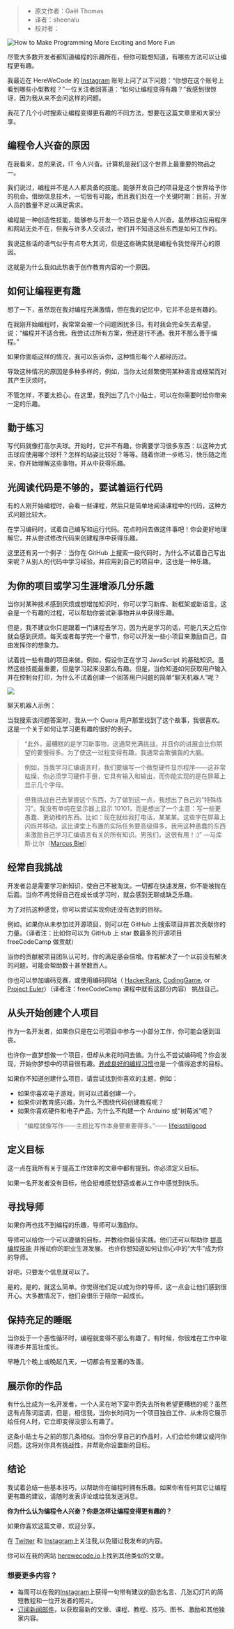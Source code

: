 > -   原文作者：Gaël Thomas
> -   译者：sheenalu
> -   校对者：

![How to Make Programming More Exciting and More Fun](https://www.freecodecamp.org/news/content/images/size/w2000/2020/01/how-to-make-programming-more-exciting-and-more-fun-1.png)

尽管大多数开发者都知道编程的乐趣所在，但你可能想知道，有哪些方法可以让编程更有趣。

我最近在 HereWeCode 的 [Instagram][1] 账号上问了以下问题：“你想在这个账号上看到哪些小型教程？”一位关注者回答道：“如何让编程变得有趣？”我感到很惊讶，因为我从来不会问这样的问题。

我花了几个小时搜索让编程变得更有趣的不同方法，想要在这篇文章里和大家分享。

## 编程令人兴奋的原因

在我看来，总的来说，IT 令人兴奋。计算机是我们这个世界上最重要的物品之一。

我们说过，编程并不是人人都具备的技能。能够开发自己的项目是这个世界给予你的机会。借助信息技术，一切皆有可能，而且我们处在一个关键时期：目前，开发人员的数量不足以满足需求。

编程是一种创造性技能，能够参与开发一个项目总是令人兴奋。虽然移动应用程序和网站无处不在，但我与许多人交谈过，他们并不知道这些东西是如何工作的。

我说这些话的语气似乎有点夸大其词，但是这些确实就是编程令我觉得开心的原因。

这就是为什么我如此热衷于创作教育内容的一个原因。

## 如何让编程更有趣

想了一下，虽然现在我对编程充满激情，但在我的记忆中，它并不总是有趣的。

在我刚开始编程时，我常常会被一个问题困扰多日。有时我会完全失去希望，说：“编程并不适合我。我尝试过所有方案，但还是行不通。我并不那么善于编程。”

如果你面临这样的情况，我可以告诉你，这种情形每个人都经历过。

导致这种情况的原因是多种多样的，例如，当你太过频繁使用某种语言或框架而对其产生厌烦时。

不管怎样，不要太担心。在这里，我列出了几个小贴士，可以在你需要时给你带来一定的乐趣。

## 勤于练习

写代码就像打高尔夫球。开始时，它并不有趣，你需要学习很多东西：以这种方式击球应使用哪个球杆？怎样的站姿比较好？等等。随着你进一步练习，快乐随之而来，你开始理解这些事物，并从中获得乐趣。

## 光阅读代码是不够的，要试着运行代码

有的人刚开始编程时，会看一些课程，然后只是简单地阅读课程中的代码，这种方式问题比较大。

在学习编码时，试着自己编写和运行代码。花点时间去做这件事吧！你会更好地理解它，并从尝试修改代码来创建程序中获得乐趣。

这里还有另一个例子：当你在 GitHub 上搜索一段代码时，为什么不试着自己写出来呢？从别人的代码中学习经验，并应用到自己的项目中，这也是一种乐趣。

## 为你的项目或学习生涯增添几分乐趣

当你对某种技术感到厌烦或想增加知识时，你可以学习新库、新框架或新语言。这会是一个有趣的过程，可以帮助你尝试新事物并从中获得乐趣。

但是，我不建议你只是跟着一门课程去学习，因为光是学习的话，可能几天之后你就会感到厌烦。每天或者每学完一个章节，你可以开发一些小项目来激励自己，自由发挥你的想象力。

试着找一些有趣的项目来做。例如，假设你正在学习 JavaScript 的基础知识。虽然这些技能最重要，但是学习起来没那么有趣。但是，当你知道如何获取用户输入并在控制台打印，为什么不试着创建一个回答用户问题的简单“聊天机器人”呢？

![](https://herewecode.io/blog/content/images/2020/01/chatbot-example.png)

聊天机器人示例：

当我搜索该问题答案时，我从一个 Quora 用户那里找到了这个故事，我很喜欢。这是一个关于如何让学习更有趣的很好的例子。

> “此外，最糟糕的是学习新事物，这通常充满挑战，并且你的进展会比你期望的要慢得多。为了使这一过程变得有趣，我通常会欺骗我的大脑。

> 例如，当我学习汇编语言时，我们要编写一个微型硬件显示程序——这非常枯燥，你必须学习硬件手册，它具有输入和输出，而你能实现的是在屏幕上显示几个字母。

> 但我挑战自己去掌握这个东西，为了做到这一点，我想出了自己的“特殊练习”。我没有单纯在显示器上显示 10101，而是想出了一个主意：写一些更愚蠢、更幼稚的东西。比如：现在就给我打电话，某某某。这些字在屏幕上闪烁并移动。这比课堂上布置的实际任务要高级得多。我用这种愚蠢的东西来激励自己学习汇编语言有关的所有知识。男孩们，这很有用！:)” —马库斯·比尔（[Marcus Biel][2]）

## 经常自我挑战

开发者总是需要学习新知识，使自己不被淘汰。一切都在快速发展，你不能被抛在后面。当你不再觉得自己在成长或学习时，就会感到无聊或缺乏乐趣。

为了对抗这种感觉，你可以尝试实现你还没有达到的目标。

例如，如果你从未参加过开源项目，则可以在 GitHub 上搜索项目并首次贡献你的力量。（译者注：比如你可以为 GitHub 上 star 数最多的开源项目 freeCodeCamp 做贡献）

当你的贡献被项目团队认可时，你的满足感会倍增。你若解决了一个以前没有解决的问题，可能会帮助数十甚至数百人。

你也可以参加编码竞赛，或使用编码网站（ [HackerRank][3], [CodingGame][4], or [Project Euler][5]）（译者注：freeCodeCamp 课程中就有这部分内容） 挑战自己。

## 从头开始创建个人项目

作为一名开发者，如果你只是在公司项目中参与一小部分工作，你可能会感到沮丧。

也许你一直梦想做一个项目，但却从未花时间去做。为什么不尝试编码呢？你会发现，开始你梦想中的项目很有趣。[养成良好的编程习惯][6]也是一个值得追求的目标。

如果你不知道创建什么项目，请尝试找到你喜欢的主题，例如：

-   如果你喜欢电子游戏，则可以试着创建一个。
-   如果你对教育感兴趣，为什么不围绕代码创建教程呢？
-   如果你喜欢硬件和电子产品，为什么不构建一个 Arduino 或“树莓派”呢？

> “编程就像写作——主题比写作本身要重要得多。”—— [lifeisstillgood][7]

## 定义目标

这一点在我所有关于提高工作效率的文章中都有提到。你必须定义目标。

如果一名开发者没有目标，他会挺难感觉舒适或者从工作中感觉到快乐。

## 寻找导师

如果你再也找不到编程的乐趣，导师可以激励你。

导师可以给你一个可以遵循的目标，并教给你最佳实践。他们还可以帮助你 [提高编程技能][8] 并推动你的职业生涯发展。
也许你想知道如何让你心中的“大牛”成为你的导师。

好吧，只要发个信息就可以了。

是的，是的，就这么简单。你觉得他们足以成为你的导师，这一点会让他们感到很开心。大多数情况下，他们会很乐于陪你一起成长。

## 保持充足的睡眠

当你处于一个恶性循环时，编程就变得不那么有趣了。有时候，你很难在工作中取得进步并茁壮成长。

早睡几个晚上或晚起几天，一切都会有显著的改善。

## 展示你的作品

有什么比成为一名开发者，一个人呆在地下室中而失去所有希望更糟糕的呢？虽然这有点陈词滥调，但是，相信我，当你长时间为一个项目独自工作、从未将它展示给任何人时，它立即变得没那么有趣了。

这条小贴士与之前的那几条相似。当你分享自己的作品时，人们会给你建议或问你问题。这将对你具有挑战性，并帮助你设置新的目标。

## 结论

我试着总结一些基本技巧，以帮助你在编程时拥有乐趣。如果你有任何其它让编程更有趣的建议，请随时发表评论或给我发送消息。

**你为什么认为编程令人兴奋？你是怎样让编程变得更有趣的？**

如果你喜欢这篇文章，欢迎分享。

在 [Twitter][9] 和 [Instagram][10]上关注我,以免错过我发布的内容。

你可以在我的网站 [herewecode.io][11]上找到其他类似的文章。

### 想要更多内容？

-   每周可以在我的[Instagram][12]上获得一句带有建议的励志名言、几张幻灯片的简短教程和一位开发者的照片。
-   [订阅新闻邮件][13]，以获取最新的文章、课程、教程、技巧、图书、激励和其他独家内容。

[1]: https://www.instagram.com/herewecode.io/
[2]: https://www.quora.com/How-can-I-make-coding-fun-and-interesting
[3]: https://www.hackerrank.com/home?utm_expid=.2u09ecQTSny1HV02SEVoCg.1&utm_referrer=https%3A%2F%2Fwww.google.com%2F
[4]: https://www.codingame.com/start
[5]: https://projecteuler.net/
[6]: https://herewecode.io/blog/how-to-make-programming-a-daily-habit/
[7]: https://news.ycombinator.com/item?id=7669435
[8]: https://herewecode.io/blog/how-to-improve-your-programming-skills/
[9]: https://twitter.com/gaelthomas_
[10]: https://www.instagram.com/herewecode.io/
[11]: https://herewecode.io/
[12]: https://www.instagram.com/herewecode.io/
[13]: https://mailchi.mp/26f79f1a37d6/herewecode
